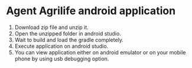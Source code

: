 # Agent Agrilife android application

1. Download zip file and unzip it.
2. Open the unzipped folder in android studio.
3. Wait to build and load the gradle completely.
4. Execute application on android studio.
5. You can view application either on android emulator or on your mobile phone by using usb debugging option.